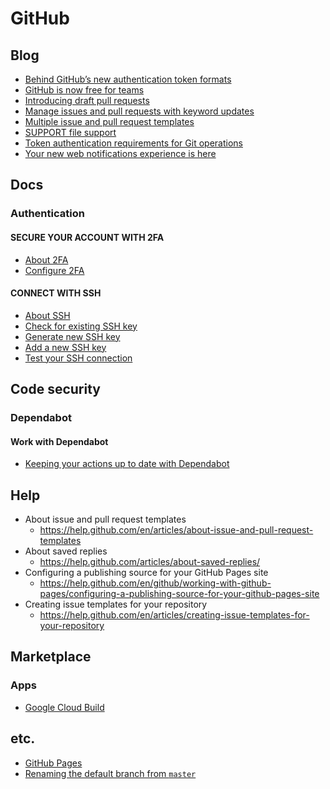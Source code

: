 # GitHub
## Blog
* [Behind GitHub’s new authentication token formats](https://github.blog/2021-04-05-behind-githubs-new-authentication-token-formats/)
* [GitHub is now free for teams](https://github.blog/2020-04-14-github-is-now-free-for-teams/)
* [Introducing draft pull requests](https://github.blog/2019-02-14-introducing-draft-pull-requests/)
* [Manage issues and pull requests with keyword updates](https://github.com/blog/2398-manage-issues-and-pull-requests-with-keyword-updates)
* [Multiple issue and pull request templates](https://github.blog/2018-01-25-multiple-issue-and-pull-request-templates/)
* [SUPPORT file support](https://github.blog/2017-07-20-support-file-support/)
* [Token authentication requirements for Git operations](https://github.blog/2020-12-15-token-authentication-requirements-for-git-operations/)
* [Your new web notifications experience is here](https://github.blog/2020-02-25-your-new-web-notifications-experience-is-here/)

## Docs
### Authentication
#### SECURE YOUR ACCOUNT WITH 2FA
* [About 2FA](https://docs.github.com/en/authentication/securing-your-account-with-two-factor-authentication-2fa/about-two-factor-authentication)
* [Configure 2FA](https://docs.github.com/en/authentication/securing-your-account-with-two-factor-authentication-2fa/configuring-two-factor-authentication)

#### CONNECT WITH SSH
* [About SSH](https://docs.github.com/en/authentication/connecting-to-github-with-ssh/about-ssh)
* [Check for existing SSH key](https://docs.github.com/en/authentication/connecting-to-github-with-ssh/checking-for-existing-ssh-keys)
* [Generate new SSH key](https://docs.github.com/en/authentication/connecting-to-github-with-ssh/generating-a-new-ssh-key-and-adding-it-to-the-ssh-agent)
* [Add a new SSH key](https://docs.github.com/en/authentication/connecting-to-github-with-ssh/adding-a-new-ssh-key-to-your-github-account)
* [Test your SSH connection](https://docs.github.com/en/authentication/connecting-to-github-with-ssh/testing-your-ssh-connection)

## Code security
### Dependabot
#### Work with Dependabot
* [Keeping your actions up to date with Dependabot](https://docs.github.com/en/code-security/dependabot/working-with-dependabot/keeping-your-actions-up-to-date-with-dependabot)

## Help
* About issue and pull request templates
  * https://help.github.com/en/articles/about-issue-and-pull-request-templates
* About saved replies
  * https://help.github.com/articles/about-saved-replies/
* Configuring a publishing source for your GitHub Pages site
  * https://help.github.com/en/github/working-with-github-pages/configuring-a-publishing-source-for-your-github-pages-site
* Creating issue templates for your repository
  * https://help.github.com/en/articles/creating-issue-templates-for-your-repository

## Marketplace
### Apps
* [Google Cloud Build](https://github.com/marketplace/google-cloud-build)

## etc.
* [GitHub Pages](https://pages.github.com/)
* [Renaming the default branch from `master`](https://github.com/github/renaming)

